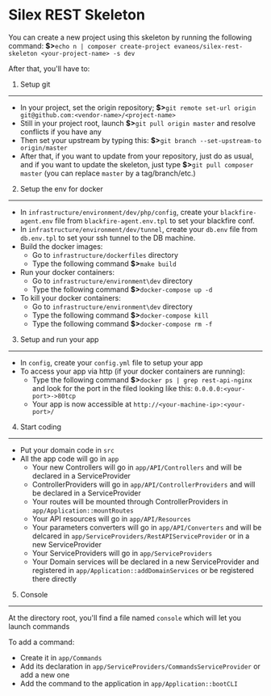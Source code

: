 Silex REST Skeleton
===================

You can create a new project using this skeleton by running the following command:
**$>**`echo n | composer create-project evaneos/silex-rest-skeleton <your-project-name> -s dev`

After that, you'll have to:

1. Setup git
------------
- In your project, set the origin repository; **$>**`git remote set-url origin git@github.com:<vendor-name>/<project-name>`
- Still in your project root, launch **$>**`git pull origin master` and resolve conflicts if you have any
- Then set your upstream by typing this: **$>**`git branch --set-upstream-to origin/master`
- After that, if you want to update from your repository, just do as usual, and if you want to update the skeleton, just type **$>**`git pull composer master` (you can replace `master` by a tag/branch/etc.)


2. Setup the env for docker
---------------------------
- In `infrastructure/environment/dev/php/config`, create your `blackfire-agent.env` file from `blackfire-agent.env.tpl` to set your blackfire conf.
- In `infrastructure/environment/dev/tunnel`, create your `db.env` file from `db.env.tpl` to set your ssh tunnel to the DB machine.
- Build the docker images:
    - Go to `infrastructure/dockerfiles` directory
    - Type the following command **$>**`make build`
- Run your docker containers:
    - Go to `infrastructure/environment\dev` directory
    - Type the following command **$>**`docker-compose up -d`
- To kill your docker containers:
    - Go to `infrastructure/environment\dev` directory
    - Type the following command **$>**`docker-compose kill`
    - Type the following command **$>**`docker-compose rm -f`
    
3. Setup and run your app
-------------------------
- In `config`, create your `config.yml` file to setup your app
- To access your app via http (if your docker containers are running):
    - Type the following command **$>**`docker ps | grep rest-api-nginx` and look for the port in the filed looking like this: `0.0.0.0:<your-port>->80tcp`
    - Your app is now accessible at `http://<your-machine-ip>:<your-port>/`
    
4. Start coding
---------------
- Put your domain code in `src`
- All the app code will go in `app`
    - Your new Controllers will go in `app/API/Controllers` and will be declared in a ServiceProvider
    - ControllerProviders will go in `app/API/ControllerProviders` and will be declared in a ServiceProvider
    - Your routes will be mounted through ControllerProviders in `app/Application::mountRoutes`
    - Your API resources will go in `app/API/Resources`
    - Your parameters converters will go in `app/API/Converters` and will be delcared in `app/ServiceProviders/RestAPIServiceProvider` or in a new ServiceProvider
    - Your ServiceProviders will go in `app/ServiceProviders`
    - Your Domain services will be declared in a new ServiceProvider and registered in `app/Application::addDomainServices` or be registered there directly

5. Console
----------
At the directory root, you'll find a file named `console` which will let you launch commands

To add a command:
- Create it in `app/Commands`
- Add its declaration in `app/ServiceProviders/CommandsServiceProvider` or add a new one
- Add the command to the application in `app/Application::bootCLI`

